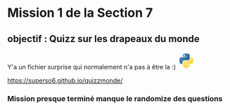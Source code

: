 # Mission 1 de la Section 7

## objectif : Quizz sur les drapeaux du monde

Y'a un fichier surprise qui normalement n'a pas à être la :)  <a href="https://www.python.org" target="_blank" rel="noreferrer"> <img src="https://raw.githubusercontent.com/devicons/devicon/master/icons/python/python-original.svg" alt="python" width="40" height="40"/> </a>


https://superso6.github.io/quizzmonde/

### Mission presque terminé manque le randomize des questions
